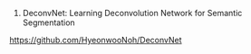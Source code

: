 1. DeconvNet: Learning Deconvolution Network for Semantic Segmentation

https://github.com/HyeonwooNoh/DeconvNet
